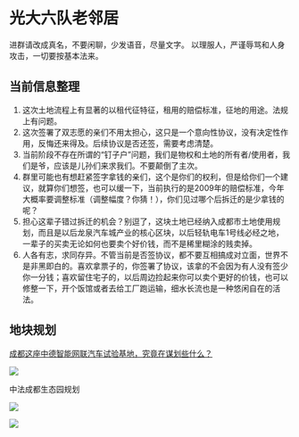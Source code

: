 # 光大六队老邻居

进群请改成真名，不要闲聊，少发语音，尽量文字。
以理服人，严谨辱骂和人身攻击，一切要按基本法来。


## 当前信息整理
1. 这次土地流程上有显著的以租代征特征，租用的赔偿标准，征地的用途。法规上有问题。
2. 这次签署了双志愿的亲们不用太担心，这只是一个意向性协议，没有决定性作用，反悔还来得及。后续协议是否还签，需要考虑清楚。
3. 当前阶段不存在所谓的“钉子户”问题，我们是物权和土地的所有者/使用者，我们是爷，应该是儿孙们来求我们。不要颠倒了主次。
4. 群里可能也有想赶紧签字拿钱的亲们，这个是你们的权利，但是给你们一个建议，就算你们想签，也可以缓一下，当前执行的是2009年的赔偿标准，今年大概率要调整标准（调整幅度？你猜！），你们见过哪个后拆迁的是少拿钱的呢？
5. 担心这辈子错过拆迁的机会？别逗了，这块土地已经纳入成都市土地使用规划，而且是以后龙泉汽车城产业的核心区块，以后轻轨电车1号线必经之地，一辈子的买卖无论如何也要卖个好价钱，而不是稀里糊涂的贱卖掉。
6. 人各有志，求同存异。不管当前是否签协议，都不要互相搞成对立面，世界不是非黑即白的。喜欢拿票子的，你签署了协议，该拿的不会因为有人没有签少你一分钱；喜欢留住宅子的，以后周边捡起来你可以卖个更好的价钱，也可以修整一下，开个饭馆或者去给工厂跑运输，细水长流也是一种悠闲自在的活法。


## 地块规划 


[成都这座中德智能网联汽车试验基地，究竟在谋划些什么？](http://www.cheyun.com/content/22546)

![](https://ws1.sinaimg.cn/large/44cd29daly1fze4e6brzoj21hc0u01kx.jpg)

中法成都生态园规划

![](https://ws1.sinaimg.cn/thumbnail/44cd29daly1fze4ffv4svj25hr3whkjy.jpg)

![](https://ws1.sinaimg.cn/large/44cd29daly1fze4huy4baj20lu0jiwil.jpg)
